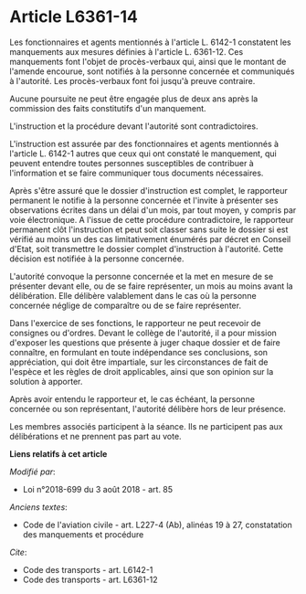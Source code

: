 # Article L6361-14

Les fonctionnaires et agents mentionnés à l'article L. 6142-1 constatent les manquements aux mesures définies à l'article L.
6361-12. Ces manquements font l'objet de procès-verbaux qui, ainsi que le montant de l'amende encourue, sont notifiés à la
personne concernée et communiqués à l'autorité. Les procès-verbaux font foi jusqu'à preuve contraire.

Aucune poursuite ne peut être engagée plus de deux ans après la commission des faits constitutifs d'un manquement.

L'instruction et la procédure devant l'autorité sont contradictoires.

L'instruction est assurée par des fonctionnaires et agents mentionnés à l'article L. 6142-1 autres que ceux qui ont constaté
le manquement, qui peuvent entendre toutes personnes susceptibles de contribuer à l'information et se faire communiquer tous
documents nécessaires.

Après s'être assuré que le dossier d'instruction est complet, le rapporteur permanent le notifie à la personne concernée et
l'invite à présenter ses observations écrites dans un délai d'un mois, par tout moyen, y compris par voie électronique. A
l'issue de cette procédure contradictoire, le rapporteur permanent clôt l'instruction et peut soit classer sans suite le
dossier si est vérifié au moins un des cas limitativement énumérés par décret en Conseil d'Etat, soit transmettre le dossier
complet d'instruction à l'autorité. Cette décision est notifiée à la personne concernée.

L'autorité convoque la personne concernée et la met en mesure de se présenter devant elle, ou de se faire représenter, un
mois au moins avant la délibération. Elle délibère valablement dans le cas où la personne concernée néglige de comparaître ou
de se faire représenter.

Dans l'exercice de ses fonctions, le rapporteur ne peut recevoir de consignes ou d'ordres. Devant le collège de l'autorité,
il a pour mission d'exposer les questions que présente à juger chaque dossier et de faire connaître, en formulant en toute
indépendance ses conclusions, son appréciation, qui doit être impartiale, sur les circonstances de fait de l'espèce et les
règles de droit applicables, ainsi que son opinion sur la solution à apporter.

Après avoir entendu le rapporteur et, le cas échéant, la personne concernée ou son représentant, l'autorité délibère hors de
leur présence.

Les membres associés participent à la séance. Ils ne participent pas aux délibérations et ne prennent pas part au vote.

**Liens relatifs à cet article**

_Modifié par_:

  - Loi n°2018-699 du 3 août 2018 - art. 85

_Anciens textes_:

  - Code de l'aviation civile - art. L227-4 (Ab), alinéas 19 à 27, constatation des manquements et procédure

_Cite_:

  - Code des transports - art. L6142-1
  - Code des transports - art. L6361-12
